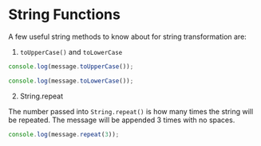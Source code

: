 # String Functions

A few useful string methods to know about for string transformation are:

1. `toUpperCase()` and `toLowerCase`

```javascript
console.log(message.toUpperCase());
```

```javascript
console.log(message.toLowerCase());
```

2. String.repeat

The number passed into `String.repeat()` is how many times the string will be repeated. The message will be appended 3 times with no spaces.

```javascript
console.log(message.repeat(3));
```
